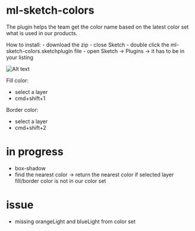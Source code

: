 # ml-sketch-colors
The plugin helps the team get the color name based on the latest color set what is used in our products.
 
How to install: 
    - download the zip
    - close Sketch
    - double click the ml-sketch-colors.sketchplugin file
    - open Sketch -> Plugins -> it has to be in your listing
    
![Alt text](/img/pluginList.png?raw=true)

Fill color: 
  - select a layer
  - cmd+shift+1
  
Border color: 
  - select a layer
  - cmd+shift+2

# in progress

- box-shadow
- find the nearest color -> return the nearest color if selected layer fill/border color is not in our color set

# issue

- missing orangeLight and blueLight from color set

